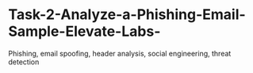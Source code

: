 # Task-2-Analyze-a-Phishing-Email-Sample-Elevate-Labs-
Phishing, email spoofing, header analysis, social engineering, threat detection
